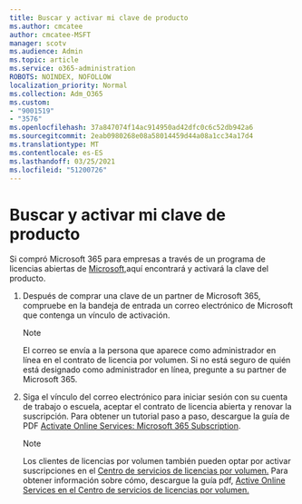 ```yaml
---
title: Buscar y activar mi clave de producto
ms.author: cmcatee
author: cmcatee-MSFT
manager: scotv
ms.audience: Admin
ms.topic: article
ms.service: o365-administration
ROBOTS: NOINDEX, NOFOLLOW
localization_priority: Normal
ms.collection: Adm_O365
ms.custom:
- "9001519"
- "3576"
ms.openlocfilehash: 37a847074f14ac914950ad42dfc0c6c52db942a6
ms.sourcegitcommit: 2eab0980268e08a58014459d44a08a1cc34a17d4
ms.translationtype: MT
ms.contentlocale: es-ES
ms.lasthandoff: 03/25/2021
ms.locfileid: "51200726"
---
```

# <a name="find-and-activate-my-product-key"></a>Buscar y activar mi clave de producto

Si compró Microsoft 365 para empresas a través de un programa de licencias abiertas de [Microsoft,](https://go.microsoft.com/fwlink/p/?LinkID=613298)aquí encontrará y activará la clave del producto.

1. Después de comprar una clave de un partner de Microsoft 365, compruebe en la bandeja de entrada un correo electrónico de Microsoft que contenga un vínculo de activación.

    > [!NOTE]
    > El correo se envía a la persona que aparece como administrador en línea en el contrato de licencia por volumen. Si no está seguro de quién está designado como administrador en línea, pregunte a su partner de Microsoft 365.
1. Siga el vínculo del correo electrónico para iniciar sesión con su cuenta de trabajo o escuela, aceptar el contrato de licencia abierta y renovar la suscripción. Para obtener un tutorial paso a paso, descargue la guía de PDF [Activate Online Services: Microsoft 365 Subscription](https://go.microsoft.com/fwlink/p/?LinkId=618100).

    > [!NOTE]
    > Los clientes de licencias por volumen también pueden optar por activar suscripciones en el [Centro de servicios de licencias por volumen.](https://go.microsoft.com/fwlink/p/?LinkID=282016) Para obtener información sobre cómo, descargue la guía pdf, [Active Online Services en el Centro de servicios de licencias por volumen.](https://go.microsoft.com/fwlink/p/?LinkId=618096)